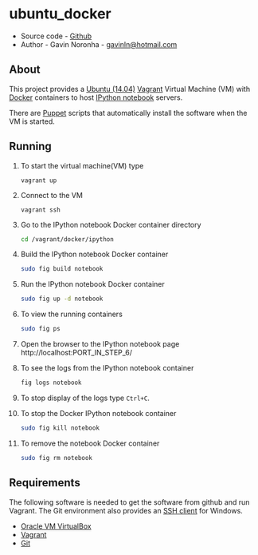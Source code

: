 ubuntu_docker
=============

* Source code - [Github][1]
* Author - Gavin Noronha - <gavinln@hotmail.com>

[1]: https://github.com/gavinln/ubuntu_docker.git

About
-----

This project provides a [Ubuntu (14.04)][2] [Vagrant][3] Virtual Machine (VM)
with [Docker][4] containers to host [IPython notebook][5] servers.

[2]: http://releases.ubuntu.com/14.04/
[3]: http://www.vagrantup.com/
[4]: https://www.docker.com/
[5]: http://ipython.org/notebook.html

There are [Puppet][6] scripts that automatically install the software when the VM is started.

[6]: http://puppetlabs.com/

Running
-------

1. To start the virtual machine(VM) type

    ```
    vagrant up
    ```

2. Connect to the VM

    ```
    vagrant ssh
    ```

3. Go to the IPython notebook Docker container directory

    ```bash
    cd /vagrant/docker/ipython
    ```

4. Build the IPython notebook Docker container

    ```bash
    sudo fig build notebook
    ```

5. Run the IPython notebook Docker container

    ```bash
    sudo fig up -d notebook
    ```

6. To view the running containers

    ```bash
    sudo fig ps
    ```

7. Open the browser to the IPython notebook page
http://localhost:PORT_IN_STEP_6/


8. To see the logs from the IPython notebook container

    ```bash
    fig logs notebook
    ```

9. To stop display of the logs type `Ctrl+C`.

10. To stop the Docker IPython notebook container

    ```bash
    sudo fig kill notebook
    ```
11. To remove the notebook Docker container

    ```bash
    sudo fig rm notebook
    ```

Requirements
------------

The following software is needed to get the software from github and run
Vagrant. The Git environment also provides an [SSH client][7] for Windows.

* [Oracle VM VirtualBox][8]
* [Vagrant][9]
* [Git][10]

[7]: http://en.wikipedia.org/wiki/Secure_Shell
[8]: https://www.virtualbox.org/
[9]: http://vagrantup.com/
[10]: http://git-scm.com/

